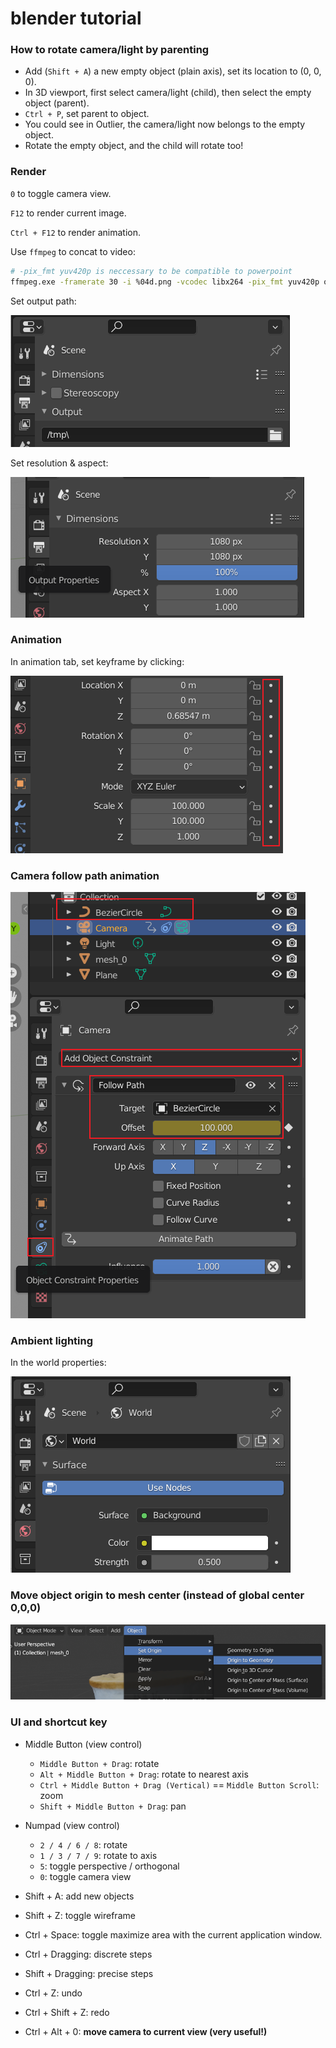 # blender tutorial

### How to rotate camera/light by parenting

* Add (`Shift + A`) a new empty object (plain axis), set its location to (0, 0, 0).
* In 3D viewport, first select camera/light (child), then select the empty object (parent).
* `Ctrl + P`, set parent to object.
* You could see in Outlier, the camera/light now belongs to the empty object.
* Rotate the empty object, and the child will rotate too!

### Render

`0` to toggle camera view. 

`F12` to render current image.

`Ctrl + F12` to render animation.

Use `ffmpeg` to concat to video:

```bash
# -pix_fmt yuv420p is neccessary to be compatible to powerpoint
ffmpeg.exe -framerate 30 -i %04d.png -vcodec libx264 -pix_fmt yuv420p out.mp4
```

Set output path:

![image-20230305191231538](blender_tutorial.assets/image-20230305191231538.png)

Set resolution & aspect:

![image-20230522151233612](blender_tutorial.assets/image-20230522151233612.png)

### Animation

In animation tab, set keyframe by clicking:

![image-20230305191530471](blender_tutorial.assets/image-20230305191530471.png)

### Camera follow path animation

![image-20230522160717435](blender_tutorial.assets/image-20230522160717435.png)

### Ambient lighting

In the world properties:

![image-20230305191716034](blender_tutorial.assets/image-20230305191716034.png)



### Move object origin to mesh center (instead of global center 0,0,0)

![image-20230521220540588](blender_tutorial.assets/image-20230521220540588.png)





### UI and shortcut key

* Middle Button (view control)
  * `Middle Button + Drag`: rotate
  * `Alt + Middle Button + Drag`: rotate to nearest axis
  * `Ctrl + Middle Button + Drag (Vertical)` == `Middle Button Scroll`: zoom
  * `Shift + Middle Button + Drag`: pan

* Numpad (view control)
  
  * `2 / 4 / 6 / 8`: rotate 
  * `1 / 3 / 7 / 9`: rotate to axis
  * `5`: toggle perspective / orthogonal
  * `0`: toggle camera view
  
  
  
* Shift + A: add new objects
  
* Shift + Z: toggle wireframe
  
* Ctrl + Space: toggle maximize area with the current application window.
  
   
  
* Ctrl + Dragging: discrete steps

* Shift + Dragging: precise steps
  
  
  
* Ctrl + Z: undo

* Ctrl + Shift + Z: redo



* Ctrl + Alt + 0: **move camera to current view (very useful!)**

